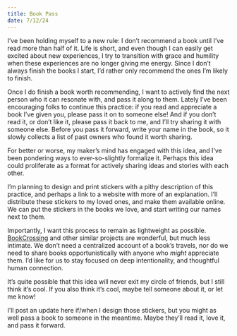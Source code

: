 ```yaml
---
title: Book Pass
date: 7/12/24
---
```


I’ve been holding myself to a new rule: I don’t recommend a book until I’ve read more than half of it. Life is short, and even though I can easily get excited about new experiences, I try to transition with grace and humility when these experiences are no longer giving me energy. Since I don’t always finish the books I start, I’d rather only recommend the ones I’m likely to finish.

Once I do finish a book worth recommending, I want to actively find the next person who it can resonate with, and pass it along to them. Lately I’ve been encouraging folks to continue this practice: if you read and appreciate a book I’ve given you, please pass it on to someone else! And if you don’t read it, or don’t like it, please pass it back to me, and I’ll try sharing it with someone else. Before you pass it forward, write your name in the book, so it slowly collects a list of past owners who found it worth sharing.

For better or worse, my maker’s mind has engaged with this idea, and I’ve been pondering ways to ever-so-slightly formalize it. Perhaps this idea could proliferate as a format for actively sharing ideas and stories with each other.

I’m planning to design and print stickers with a pithy description of this practice, and perhaps a link to a website with more of an explanation. I’ll distribute these stickers to my loved ones, and make them available online. We can put the stickers in the books we love, and start writing our names next to them.

Importantly, I want this process to remain as lightweight as possible. [BookCrossing](https://www.bookcrossing.com/) and other similar projects are wonderful, but much less intimate. We don’t need a centralized account of a book’s travels, nor do we need to share books opportunistically with anyone who _might_ appreciate them. I’d like for us to stay focused on deep intentionality, and thoughtful human connection.

It’s quite possible that this idea will never exit my circle of friends, but I still think it’s cool. If you also think it’s cool, maybe tell someone about it, or let me know!

I’ll post an update here if/when I design those stickers, but you might as well pass a book to someone in the meantime. Maybe they’ll read it, love it, and pass it forward.
